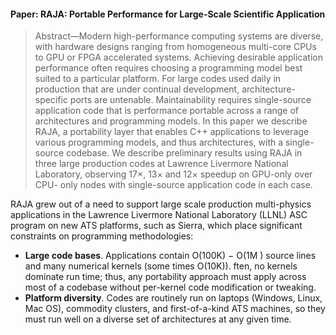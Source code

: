 
#### Paper: RAJA: Portable Performance for Large-Scale Scientific Application

> Abstract—Modern high-performance computing systems are diverse, with hardware designs ranging from homogeneous multi-core CPUs to GPU or FPGA accelerated systems. Achieving desirable application performance often requires choosing a programming model best suited to a particular platform. For large codes used daily in production that are under continual development, architecture-specific ports are untenable. Maintainability requires single-source application code that is performance portable across a range of architectures and programming models. In this paper we describe RAJA, a portability layer that enables C++ applications to leverage various programming models, and thus architectures, with a single-source codebase. We describe preliminary results using RAJA in three large production codes at Lawrence Livermore National Laboratory, observing 17×, 13× and 12× speedup on GPU-only over CPU- only nodes with single-source application code in each case.

RAJA grew out of a need to support large scale production multi-physics applications in the Lawrence Livermore National Laboratory (LLNL) ASC program on new ATS platforms, such as Sierra, which place significant constraints on programming methodologies:
- **Large code bases**. Applications contain O(100K) − O(1M ) source lines and many numerical kernels (some times O(10K)). ften, no kernels dominate run time; thus, any portability approach must apply across most of a codebase without per-kernel code modification or tweaking.
- **Platform diversity**. Codes are routinely run on laptops (Windows, Linux, Mac OS), commodity clusters, and first-of-a-kind ATS machines, so they must run well on a diverse set of architectures at any given time.